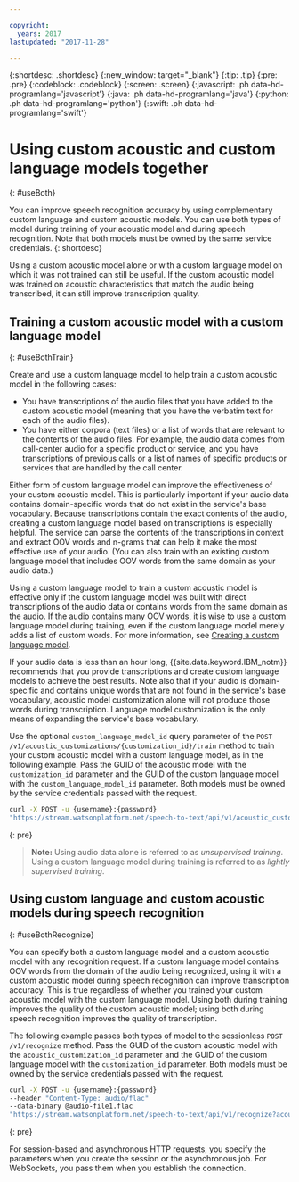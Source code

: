 ```yaml
---

copyright:
  years: 2017
lastupdated: "2017-11-28"

---
```


{:shortdesc: .shortdesc}
{:new_window: target="_blank"}
{:tip: .tip}
{:pre: .pre}
{:codeblock: .codeblock}
{:screen: .screen}
{:javascript: .ph data-hd-programlang='javascript'}
{:java: .ph data-hd-programlang='java'}
{:python: .ph data-hd-programlang='python'}
{:swift: .ph data-hd-programlang='swift'}

# Using custom acoustic and custom language models together
{: #useBoth}

You can improve speech recognition accuracy by using complementary custom language and custom acoustic models. You can use both types of model during training of your acoustic model and during speech recognition. Note that both models must be owned by the same service credentials.
{: shortdesc}

Using a custom acoustic model alone or with a custom language model on which it was not trained can still be useful. If the custom acoustic model was trained on acoustic characteristics that match the audio being transcribed, it can still improve transcription quality.

## Training a custom acoustic model with a custom language model
{: #useBothTrain}

Create and use a custom language model to help train a custom acoustic model in the following cases:

-   You have transcriptions of the audio files that you have added to the custom acoustic model (meaning that you have the verbatim text for each of the audio files).
-   You have either corpora (text files) or a list of words that are relevant to the contents of the audio files. For example, the audio data comes from call-center audio for a specific product or service, and you have transcriptions of previous calls or a list of names of specific products or services that are handled by the call center.

Either form of custom language model can improve the effectiveness of your custom acoustic model. This is particularly important if your audio data contains domain-specific words that do not exist in the service's base vocabulary. Because transcriptions contain the exact contents of the audio, creating a custom language model based on transcriptions is especially helpful. The service can parse the contents of the transcriptions in context and extract OOV words and n-grams that can help it make the most effective use of your audio. (You can also train with an existing custom language model that includes OOV words from the same domain as your audio data.)

Using a custom language model to train a custom acoustic model is effective only if the custom language model was built with direct transcriptions of the audio data or contains words from the same domain as the audio. If the audio contains many OOV words, it is wise to use a custom language model during training, even if the custom language model merely adds a list of custom words. For more information, see [Creating a custom language model](/docs/services/speech-to-text/language-create.html).

If your audio data is less than an hour long, {{site.data.keyword.IBM_notm}} recommends that you provide transcriptions and create custom language models to achieve the best results. Note also that if your audio is domain-specific and contains unique words that are not found in the service's base vocabulary, acoustic model customization alone will not produce those words during transcription. Language model customization is the only means of expanding the service's base vocabulary.

Use the optional `custom_language_model_id` query parameter of the `POST /v1/acoustic_customizations/{customization_id}/train` method to train your custom acoustic model with a custom language model, as in the following example. Pass the GUID of the acoustic model with the `customization_id` parameter and the GUID of the custom language model with the `custom_language_model_id` parameter. Both models must be owned by the service credentials passed with the request.

```bash
curl -X POST -u {username}:{password}
"https://stream.watsonplatform.net/speech-to-text/api/v1/acoustic_customizations/{customization_id}/train?custom_language_model_id={customization_id}"
```
{: pre}

> **Note:** Using audio data alone is referred to as *unsupervised training*. Using a custom language model during training is referred to as *lightly supervised training*.

## Using custom language and custom acoustic models during speech recognition
{: #useBothRecognize}

You can specify both a custom language model and a custom acoustic model with any recognition request. If a custom language model contains OOV words from the domain of the audio being recognized, using it with a custom acoustic model during speech recognition can improve transcription accuracy. This is true regardless of whether you trained your custom acoustic model with the custom language model. Using both during training improves the quality of the custom acoustic model; using both during speech recognition improves the quality of transcription.

The following example passes both types of model to the sessionless `POST /v1/recognize` method. Pass the GUID of the custom acoustic model with the `acoustic_customization_id` parameter and the GUID of the custom language model with the `customization_id` parameter. Both models must be owned by the service credentials passed with the request.

```bash
curl -X POST -u {username}:{password}
--header "Content-Type: audio/flac"
--data-binary @audio-file1.flac
"https://stream.watsonplatform.net/speech-to-text/api/v1/recognize?acoustic_customization_id={customization_id}&customization_id={customization_id}"
```
{: pre}

For session-based and asynchronous HTTP requests, you specify the parameters when you create the session or the asynchronous job. For WebSockets, you pass them when you establish the connection.
